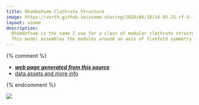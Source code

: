 ```yaml
---
title: Rhombofoam Clathrate Structure
image: https://vorth.github.io/vzome-sharing/2020/04/18/14-03-25-rf-3-fivefold/rf-3-fivefold.png
layout: vzome
description:
  Rhombofoam is the name I use for a class of modular clathrate structures.
  This model assembles the modules around an axis of fivefold symmetry.
---
```


{% comment %}
 - [***web page generated from this source***][post]
 - [data assets and more info][github]

[post]: <https://vorth.github.io/vzome-sharing/2020/04/18/rf-3-fivefold-14-03-25.html>
[github]: <https://github.com/vorth/vzome-sharing/tree/main/2020/04/18/14-03-25-rf-3-fivefold/>
{% endcomment %}

<vzome-viewer style="width: 100%; height: 65vh;"
       src="https://vorth.github.io/vzome-sharing/2020/04/18/14-03-25-rf-3-fivefold/rf-3-fivefold.vZome" >
  <img src="https://vorth.github.io/vzome-sharing/2020/04/18/14-03-25-rf-3-fivefold/rf-3-fivefold.png" />
</vzome-viewer>
